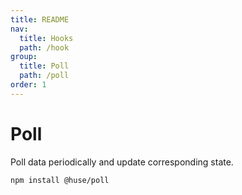 ```yaml
---
title: README
nav:
  title: Hooks
  path: /hook
group:
  title: Poll
  path: /poll
order: 1
---
```


# Poll

Poll data periodically and update corresponding state.

```shell
npm install @huse/poll
```